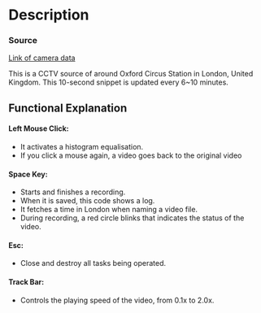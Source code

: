 # Description

### Source

[Link of camera data](https://s3-eu-west-1.amazonaws.com/jamcams.tfl.gov.uk/00001.07452.mp4?i=75uuy)

This is a CCTV source of around Oxford Circus Station in London, United Kingdom. This 10-second snippet is updated every 6~10 minutes.


## Functional Explanation
#### Left Mouse Click: 
- It activates a histogram equalisation.
- If you click a mouse again, a video goes back to the original video

#### Space Key:
- Starts and finishes a recording.
- When it is saved, this code shows a log.
- It fetches a time in London when naming a video file.
- During recording, a red circle blinks that indicates the status of the video.

#### Esc:
- Close and destroy all tasks being operated.

#### Track Bar:
- Controls the playing speed of the video, from 0.1x to 2.0x.
